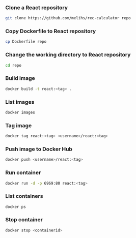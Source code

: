 ### Clone a React repository
```bash
git clone https://github.com/melihs/rec-calculator repo
```
### Copy Dockerfile to React repository
```bash
cp Dockerfile repo
```
### Change the working directory to React repository
```bash
cd repo
```
### Build image
```bash
docker build -t react:<tag> .
```
### List images
```bash
docker images
```
### Tag image
```bash
docker tag react:<tag> <username>/react:<tag> 
```
### Push image to Docker Hub
```bash
docker push <username>/react:<tag>  
```
### Run container
```bash
docker run -d -p 6969:80 react:<tag>
```
### List containers
```bash
docker ps
```
### Stop container
```bash
docker stop <containerid>
```